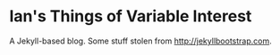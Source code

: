 # Ian's Things of Variable Interest

A Jekyll-based blog. Some stuff stolen from <http://jekyllbootstrap.com>.

